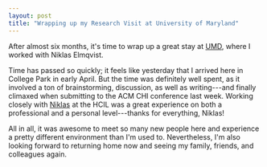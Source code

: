 ```yaml
---
layout: post
title: "Wrapping up my Research Visit at University of Maryland"
---
```


After almost six months, it's time to wrap up a great stay at [UMD](http://ischool.umd.edu/), where I worked with Niklas Elmqvist.

Time has passed so quickly; it feels like yesterday that I arrived here in College Park in early April.
But the time was definitely well spent, as it involved a ton of brainstorming, discussion, as well as writing---and finally climaxed when submitting to the ACM CHI conference last week.
Working closely with [Niklas](https://sites.umiacs.umd.edu/elm/) at the HCIL was a great experience on both a professional and a personal level---thanks for everything, Niklas!

All in all, it was awesome to meet so many new people here and experience a pretty different environment than I'm used to.
Nevertheless, I'm also looking forward to returning home now and seeing my family, friends, and colleagues again.
